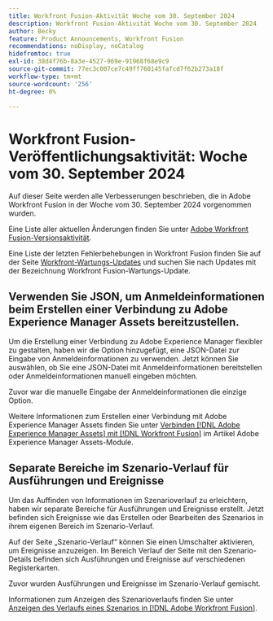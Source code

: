 ```yaml
---
title: Workfront Fusion-Aktivität Woche vom 30. September 2024
description: Workfront Fusion-Aktivität Woche vom 30. September 2024
author: Becky
feature: Product Announcements, Workfront Fusion
recommendations: noDisplay, noCatalog
hidefromtoc: true
exl-id: 38d4f76b-8a3e-4527-969e-91968f68e9c9
source-git-commit: 77ec3c007ce7c49ff760145fafcd7f62b273a18f
workflow-type: tm+mt
source-wordcount: '256'
ht-degree: 0%

---
```


# Workfront Fusion-Veröffentlichungsaktivität: Woche vom 30. September 2024

Auf dieser Seite werden alle Verbesserungen beschrieben, die in Adobe Workfront Fusion in der Woche vom 30. September 2024 vorgenommen wurden.

Eine Liste aller aktuellen Änderungen finden Sie unter [Adobe Workfront Fusion-Versionsaktivität](/help/workfront-fusion/fusion-product-releases/fusion-release-activity.md).

Eine Liste der letzten Fehlerbehebungen in Workfront Fusion finden Sie auf der Seite [Workfront-Wartungs-Updates](https://experienceleague.adobe.com/docs/workfront-known-issues/releases/current-updates.html?lang=de) und suchen Sie nach Updates mit der Bezeichnung Workfront Fusion-Wartungs-Update.

## Verwenden Sie JSON, um Anmeldeinformationen beim Erstellen einer Verbindung zu Adobe Experience Manager Assets bereitzustellen.

Um die Erstellung einer Verbindung zu Adobe Experience Manager flexibler zu gestalten, haben wir die Option hinzugefügt, eine JSON-Datei zur Eingabe von Anmeldeinformationen zu verwenden. Jetzt können Sie auswählen, ob Sie eine JSON-Datei mit Anmeldeinformationen bereitstellen oder Anmeldeinformationen manuell eingeben möchten.

Zuvor war die manuelle Eingabe der Anmeldeinformationen die einzige Option.

Weitere Informationen zum Erstellen einer Verbindung mit Adobe Experience Manager Assets finden Sie unter [Verbinden [!DNL Adobe Experience Manager Assets] mit [!DNL Workfront Fusion]](/help/workfront-fusion/references/apps-and-modules/adobe-connectors/aem-assets-modules.md#connect-adobe-experience-manager-assets-to-workfront-fusion) im Artikel Adobe Experience Manager Assets-Module.

## Separate Bereiche im Szenario-Verlauf für Ausführungen und Ereignisse

Um das Auffinden von Informationen im Szenarioverlauf zu erleichtern, haben wir separate Bereiche für Ausführungen und Ereignisse erstellt. Jetzt befinden sich Ereignisse wie das Erstellen oder Bearbeiten des Szenarios in ihrem eigenen Bereich im Szenario-Verlauf.

Auf der Seite „Szenario-Verlauf“ können Sie einen Umschalter aktivieren, um Ereignisse anzuzeigen. Im Bereich Verlauf der Seite mit den Szenario-Details befinden sich Ausführungen und Ereignisse auf verschiedenen Registerkarten.

Zuvor wurden Ausführungen und Ereignisse im Szenario-Verlauf gemischt.

Informationen zum Anzeigen des Szenarioverlaufs finden Sie unter [Anzeigen des Verlaufs eines Szenarios in [!DNL Adobe Workfront Fusion]](/help/workfront-fusion/manage-scenarios/view-scenario-execution-history.md).
